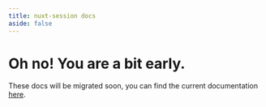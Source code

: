 ```yaml
---
title: nuxt-session docs
aside: false
---
```


# Oh no! You are a bit early.

These docs will be migrated soon, you can find the current documentation [here](https://github.com/sidebase/nuxt-session).

